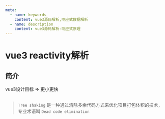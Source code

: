 ```yaml
---
meta:
  - name: keywords
    content: vue3源码解析,响应式数据解析
  - name: description
    content: vue3源码解析-响应式原理
---
```


# vue3 reactivity解析

## 简介

vue3设计目标 => 更小更快

## 

> `Tree shaking` 是一种通过清除多余代码方式来优化项目打包体积的技术，专业术语叫 `Dead code elimination`




